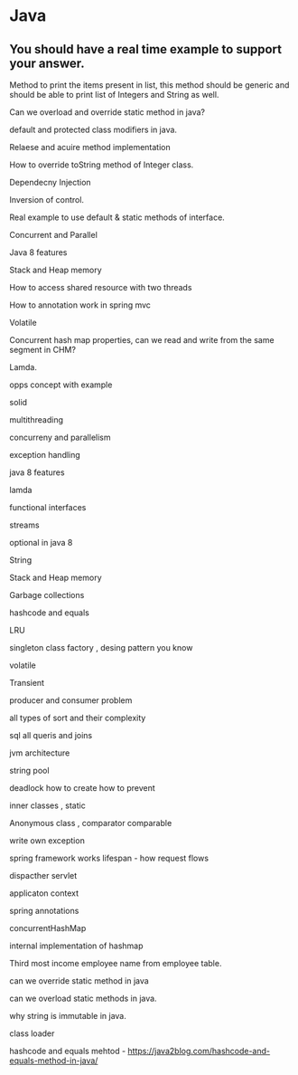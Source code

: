 
# Java
## You should have a real time example to support your answer.


Method to print the items present in list, this method should be generic and should be able to print list of Integers and String as well.

Can we overload and override static method in java? 

default and protected class modifiers in java.

Relaese and acuire method implementation

How to override toString method of Integer class.

Dependecny Injection

Inversion of control.

Real example to use default & static methods of interface.

Concurrent and Parallel 

Java 8 features

Stack and Heap memory

How to access shared resource  with two threads

How to annotation work in spring mvc

Volatile 

Concurrent hash map properties, can we read and write from the same segment in CHM?

Lamda.

opps concept with example

solid 

multithreading

concurreny and parallelism 

exception handling

java 8 features 

lamda 

functional interfaces

streams

optional in java 8

String 

Stack and Heap memory 

Garbage collections

hashcode and equals

LRU

singleton class factory , desing pattern you know

volatile

Transient

producer and consumer problem 

all types of sort and their complexity

sql all queris and joins

jvm architecture

string pool

deadlock how to create how to prevent

inner classes , static 

Anonymous class , comparator comparable

write own exception 

spring framework works lifespan - how request flows

dispacther servlet

applicaton context

spring annotations 

concurrentHashMap

internal implementation of hashmap

Third most income employee name from employee table.

can we override static method in java

can we overload static methods in java.

why string is immutable in java.

class loader

hashcode and equals mehtod - https://java2blog.com/hashcode-and-equals-method-in-java/

